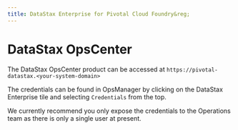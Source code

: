 ```yaml
---
title: DataStax Enterprise for Pivotal Cloud Foundry&reg;
---
```


# DataStax OpsCenter

The DataStax OpsCenter product can be accessed at `https://pivotal-datastax.<your-system-domain>`

The credentials can be found in OpsManager by clicking on the DataStax Enterprise tile and selecting `Credentials` from the top.

We currently recommend you only expose the credentials to the Operations team as there is only a single user at present. 
